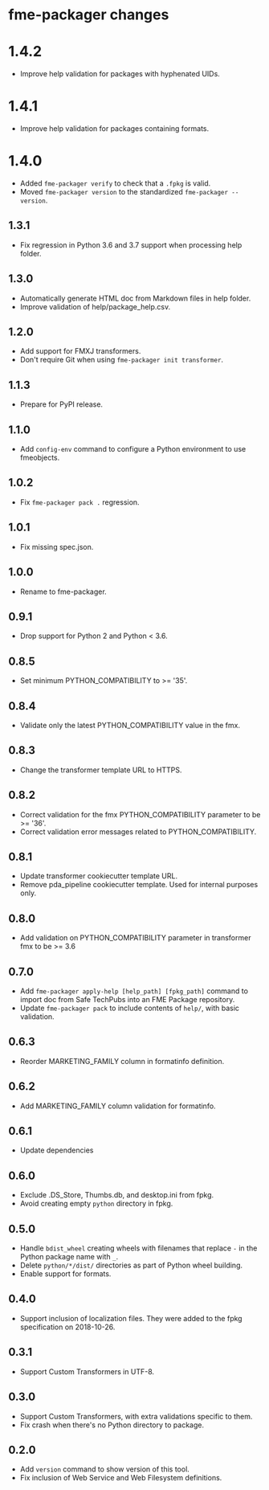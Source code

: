 # fme-packager changes

# 1.4.2

* Improve help validation for packages with hyphenated UIDs.

# 1.4.1

* Improve help validation for packages containing formats.

# 1.4.0

* Added `fme-packager verify` to check that a `.fpkg` is valid.
* Moved `fme-packager version` to the standardized `fme-packager --version`.

## 1.3.1

* Fix regression in Python 3.6 and 3.7 support when processing help folder.

## 1.3.0

* Automatically generate HTML doc from Markdown files in help folder.
* Improve validation of help/package_help.csv.

## 1.2.0

* Add support for FMXJ transformers.
* Don't require Git when using `fme-packager init transformer`.

## 1.1.3

* Prepare for PyPI release.

## 1.1.0

* Add `config-env` command to configure a Python environment to use fmeobjects.

## 1.0.2

* Fix `fme-packager pack .` regression.

## 1.0.1

* Fix missing spec.json.

## 1.0.0

* Rename to fme-packager.

## 0.9.1

* Drop support for Python 2 and Python < 3.6.

## 0.8.5

* Set minimum PYTHON_COMPATIBILITY to >= '35'.

## 0.8.4

* Validate only the latest PYTHON_COMPATIBILITY value in the fmx.

## 0.8.3

* Change the transformer template URL to HTTPS.

## 0.8.2

* Correct validation for the fmx PYTHON_COMPATIBILITY parameter to be >= '36'.
* Correct validation error messages related to PYTHON_COMPATIBILITY.

## 0.8.1

* Update transformer cookiecutter template URL.
* Remove pda_pipeline cookiecutter template. Used for internal purposes only.

## 0.8.0

* Add validation on PYTHON_COMPATIBILITY parameter in transformer fmx to be >= 3.6

## 0.7.0

* Add `fme-packager apply-help [help_path] [fpkg_path]` command to import doc from Safe TechPubs
  into an FME Package repository.
* Update `fme-packager pack` to include contents of `help/`, with basic validation.

## 0.6.3

* Reorder MARKETING_FAMILY column in formatinfo definition.

## 0.6.2

* Add MARKETING_FAMILY column validation for formatinfo.

## 0.6.1

* Update dependencies

## 0.6.0

* Exclude .DS_Store, Thumbs.db, and desktop.ini from fpkg.
* Avoid creating empty `python` directory in fpkg.

## 0.5.0

* Handle `bdist_wheel` creating wheels with filenames that replace `-`
  in the Python package name with `_`.
* Delete `python/*/dist/` directories as part of Python wheel building.
* Enable support for formats.

## 0.4.0

* Support inclusion of localization files.
  They were added to the fpkg specification on 2018-10-26.

## 0.3.1

* Support Custom Transformers in UTF-8.


## 0.3.0

* Support Custom Transformers, with extra validations specific to them.
* Fix crash when there's no Python directory to package.


## 0.2.0

* Add `version` command to show version of this tool.
* Fix inclusion of Web Service and Web Filesystem definitions.

